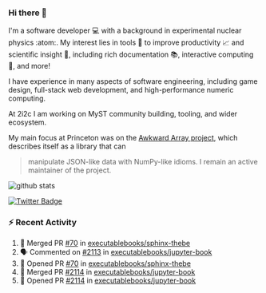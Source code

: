 ### Hi there 👋 

I'm a software developer 💻 with a background in experimental nuclear physics :atom:. My interest lies in tools :wrench: to improve productivity :chart_with_upwards_trend: and scientific insight :telescope:, including rich documentation 📚, interactive computing 🧮, and more! 

I have experience in many aspects of software engineering, including game design, full-stack web development, and high-performance numeric computing. 

At 2i2c I am working on MyST community building, tooling, and wider ecosystem. 

My main focus at Princeton was on the [Awkward Array project](awkward-array.org/), which describes itself as a library that can 
> manipulate JSON-like data with NumPy-like idioms. I remain an active maintainer of the project. 

![github stats](https://github-readme-stats.vercel.app/api?username=agoose77&show_icons=true&hide_rank=true&hide_title=true&bg_color=30,e76445,904e95&text_color=efe3ec&icon_color=efe3ec)
<!--
**agoose77/agoose77** is a ✨ _special_ ✨ repository because its `README.md` (this file) appears on your GitHub profile.

Here are some ideas to get you started:

- 🔭 I’m currently working on ...
- 🌱 I’m currently learning ...
- 👯 I’m looking to collaborate on ...
- 🤔 I’m looking for help with ...
- 💬 Ask me about ...
- 📫 How to reach me: ...
- 😄 Pronouns: ...
- ⚡ Fun fact: ...
-->

[![Twitter Badge](https://img.shields.io/twitter/follow/agoose77?style=flat-square&logo=Twitter&logoColor=white&color=cornflowerblue)](https://twitter.com/agoose77)

### :zap: Recent Activity

<!--START_SECTION:activity-->
1. 🎉 Merged PR [#70](https://github.com/executablebooks/sphinx-thebe/pull/70) in [executablebooks/sphinx-thebe](https://github.com/executablebooks/sphinx-thebe)
2. 🗣 Commented on [#2113](https://github.com/executablebooks/jupyter-book/issues/2113#issuecomment-1932046372) in [executablebooks/jupyter-book](https://github.com/executablebooks/jupyter-book)
3. 💪 Opened PR [#70](https://github.com/executablebooks/sphinx-thebe/pull/70) in [executablebooks/sphinx-thebe](https://github.com/executablebooks/sphinx-thebe)
4. 🎉 Merged PR [#2114](https://github.com/executablebooks/jupyter-book/pull/2114) in [executablebooks/jupyter-book](https://github.com/executablebooks/jupyter-book)
5. 💪 Opened PR [#2114](https://github.com/executablebooks/jupyter-book/pull/2114) in [executablebooks/jupyter-book](https://github.com/executablebooks/jupyter-book)
<!--END_SECTION:activity-->
